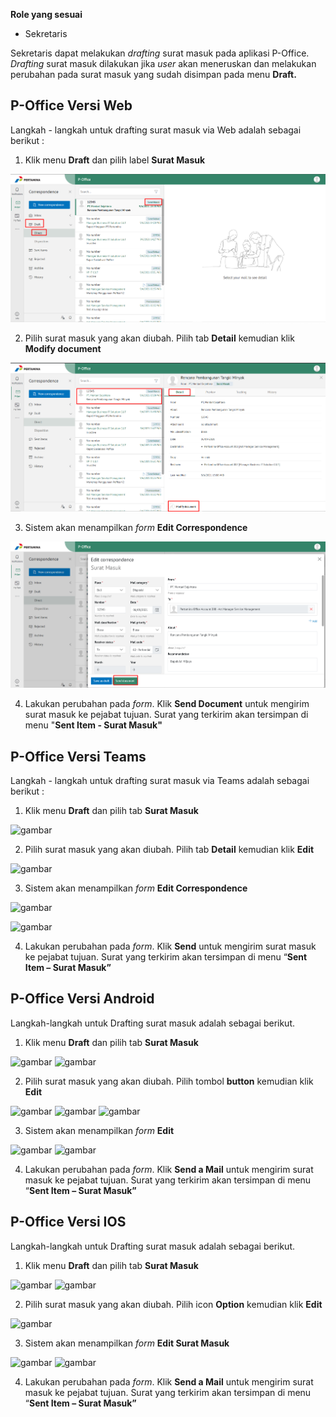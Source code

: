 **Role yang sesuai**

- Sekretaris

Sekretaris dapat melakukan _drafting_ surat masuk pada aplikasi P-Office. _Drafting_ surat masuk dilakukan jika _user_ akan meneruskan dan melakukan perubahan pada surat masuk yang sudah disimpan pada menu **Draft.**


## **P-Office Versi Web**

Langkah - langkah untuk drafting surat masuk via Web adalah sebagai berikut :

1.    Klik menu **Draft** dan pilih label **Surat Masuk**

![gambar](SuratMasuk/SM_Web/02SM05.png)

2.    Pilih surat masuk yang akan diubah. Pilih tab **Detail** kemudian klik **Modify document**

![gambar](SuratMasuk/SM_Web/02SM06.png)

3.    Sistem akan menampilkan _form_ **Edit Correspondence**

![gambar](SuratMasuk/SM_Web/02SM07.png)

4.	  Lakukan perubahan pada _form_. Klik **Send Document** untuk mengirim surat masuk ke pejabat tujuan. Surat yang terkirim akan tersimpan di menu "**Sent Item - Surat Masuk"**


## **P-Office Versi Teams**

Langkah - langkah untuk drafting surat masuk via Teams adalah sebagai berikut :


1. Klik menu **Draft** dan pilih tab **Surat Masuk**

![gambar](SuratMasuk/SM_Teams/SM06.png)

2. Pilih surat masuk yang akan diubah. Pilih tab **Detail** kemudian klik **Edit**

![gambar](SuratMasuk/SM_Teams/SM07.png)

3. Sistem akan menampilkan _form_ **Edit Correspondence**

![gambar](SuratMasuk/SM_Teams/SM08.png)

![gambar](SuratMasuk/SM_Teams/SM09.png)

4. Lakukan perubahan pada _form_. Klik **Send** untuk mengirim surat masuk ke pejabat tujuan. Surat yang terkirim akan tersimpan di menu “**Sent Item – Surat Masuk”**


## **P-Office Versi Android**

Langkah-langkah untuk Drafting surat masuk adalah sebagai berikut.

1. Klik menu **Draft** dan pilih tab **Surat Masuk**

![gambar](SuratMasuk/SM_Android/DraftSM/A01.jpg) ![gambar](SuratMasuk/SM_Android/DraftSM/A02.jpg)

2. Pilih surat masuk yang akan diubah. Pilih tombol **button** kemudian klik **Edit**

![gambar](SuratMasuk/SM_Android/DraftSM/A03.jpg) ![gambar](SuratMasuk/SM_Android/DraftSM/A04.jpg) ![gambar](SuratMasuk/SM_Android/DraftSM/A05.jpg)

3. Sistem akan menampilkan _form_ **Edit**

![gambar](SuratMasuk/SM_Android/DraftSM/A06.jpg) ![gambar](SuratMasuk/SM_Android/DraftSM/A07.jpg)

4. Lakukan perubahan pada _form_. Klik **Send a Mail** untuk mengirim surat masuk ke pejabat tujuan. Surat yang terkirim akan tersimpan di menu “**Sent Item – Surat Masuk”**

## **P-Office Versi IOS**

Langkah-langkah untuk Drafting surat masuk adalah sebagai berikut.

1. Klik menu **Draft** dan pilih tab **Surat Masuk**
   
![gambar](SuratMasuk/SM_IOS/SM-8.png) ![gambar](SuratMasuk/SM_IOS/SM-9.png)

2.	Pilih surat masuk yang akan diubah. Pilih icon **Option** kemudian klik **Edit**

![gambar](SuratMasuk/SM_IOS/SM-10.png)

3.	Sistem akan menampilkan _form_ **Edit Surat Masuk**

![gambar](SuratMasuk/SM_IOS/SM-11.png) ![gambar](SuratMasuk/SM_IOS/CR-SM1.png)

4.	Lakukan perubahan pada _form_. Klik **Send a Mail** untuk mengirim surat masuk ke pejabat tujuan. Surat yang terkirim akan tersimpan di menu “**Sent Item – Surat Masuk”**

